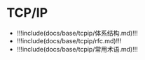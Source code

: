 # TCP/IP

<!-- prettier-ignore-start -->

- !!!include(docs/base/tcpip/体系结构.md)!!!
- !!!include(docs/base/tcpip/rfc.md)!!!
- !!!include(docs/base/tcpip/常用术语.md)!!!
  <!-- prettier-ignore-end -->
